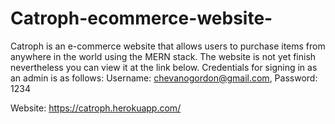# Catroph-ecommerce-website-
Catroph is an e-commerce website that allows users to purchase items from anywhere in the world using the MERN stack. The website is not yet finish nevertheless you can view it at the link below. Credentials for signing in as an admin is as follows:
Username: chevanogordon@gmail.com, Password: 1234

Website: https://catroph.herokuapp.com/
